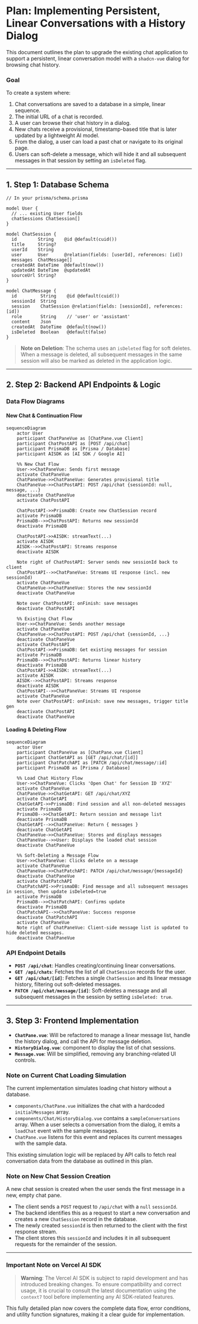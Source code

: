 # Plan: Implementing Persistent, Linear Conversations with a History Dialog

This document outlines the plan to upgrade the existing chat application to support a persistent, linear conversation model with a `shadcn-vue` dialog for browsing chat history.

### Goal

To create a system where:
1.  Chat conversations are saved to a database in a simple, linear sequence.
2.  The initial URL of a chat is recorded.
3.  A user can browse their chat history in a dialog.
4.  New chats receive a provisional, timestamp-based title that is later updated by a lightweight AI model.
5.  From the dialog, a user can load a past chat or navigate to its original page.
6.  Users can soft-delete a message, which will hide it and all subsequent messages in that session by setting an `isDeleted` flag.

---

## 1. Step 1: Database Schema

```prisma
// In your prisma/schema.prisma

model User {
  // ... existing User fields
  chatSessions ChatSession[]
}

model ChatSession {
  id        String    @id @default(cuid())
  title     String?
  userId    String
  user      User      @relation(fields: [userId], references: [id])
  messages  ChatMessage[]
  createdAt DateTime  @default(now())
  updatedAt DateTime  @updatedAt
  sourceUrl String?
}

model ChatMessage {
  id         String    @id @default(cuid())
  sessionId  String
  session    ChatSession @relation(fields: [sessionId], references: [id])
  role       String    // 'user' or 'assistant'
  content    Json
  createdAt  DateTime  @default(now())
  isDeleted  Boolean   @default(false)
}
```

> **Note on Deletion**: The schema uses an `isDeleted` flag for soft deletes. When a message is deleted, all subsequent messages in the same session will also be marked as deleted in the application logic.

---

## 2. Step 2: Backend API Endpoints & Logic

### Data Flow Diagrams

#### New Chat & Continuation Flow
```mermaid
sequenceDiagram
    actor User
    participant ChatPaneVue as [ChatPane.vue Client]
    participant ChatPostAPI as [POST /api/chat]
    participant PrismaDB as [Prisma / Database]
    participant AISDK as [AI SDK / Google AI]

    %% New Chat Flow
    User->>ChatPaneVue: Sends first message
    activate ChatPaneVue
    ChatPaneVue->>ChatPaneVue: Generates provisional title
    ChatPaneVue->>ChatPostAPI: POST /api/chat {sessionId: null, message, ...}
    deactivate ChatPaneVue
    activate ChatPostAPI

    ChatPostAPI->>PrismaDB: Create new ChatSession record
    activate PrismaDB
    PrismaDB-->>ChatPostAPI: Returns new sessionId
    deactivate PrismaDB

    ChatPostAPI->>AISDK: streamText(...)
    activate AISDK
    AISDK-->>ChatPostAPI: Streams response
    deactivate AISDK
    
    Note right of ChatPostAPI: Server sends new sessionId back to client
    ChatPostAPI-->>ChatPaneVue: Streams UI response (incl. new sessionId)
    activate ChatPaneVue
    ChatPaneVue->>ChatPaneVue: Stores the new sessionId
    deactivate ChatPaneVue

    Note over ChatPostAPI: onFinish: save messages
    deactivate ChatPostAPI
    
    %% Existing Chat Flow
    User->>ChatPaneVue: Sends another message
    activate ChatPaneVue
    ChatPaneVue->>ChatPostAPI: POST /api/chat {sessionId, ...}
    deactivate ChatPaneVue
    activate ChatPostAPI
    ChatPostAPI->>PrismaDB: Get existing messages for session
    activate PrismaDB
    PrismaDB-->>ChatPostAPI: Returns linear history
    deactivate PrismaDB
    ChatPostAPI->>AISDK: streamText(...)
    activate AISDK
    AISDK-->>ChatPostAPI: Streams response
    deactivate AISDK
    ChatPostAPI-->>ChatPaneVue: Streams UI response
    activate ChatPaneVue
    Note over ChatPostAPI: onFinish: save new messages, trigger title gen
    deactivate ChatPostAPI
    deactivate ChatPaneVue
```

#### Loading & Deleting Flow
```mermaid
sequenceDiagram
    actor User
    participant ChatPaneVue as [ChatPane.vue Client]
    participant ChatGetAPI as [GET /api/chat/[id]]
    participant ChatPatchAPI as [PATCH /api/chat/message/:id]
    participant PrismaDB as [Prisma / Database]

    %% Load Chat History Flow
    User->>ChatPaneVue: Clicks 'Open Chat' for Session ID 'XYZ'
    activate ChatPaneVue
    ChatPaneVue->>ChatGetAPI: GET /api/chat/XYZ
    activate ChatGetAPI
    ChatGetAPI->>PrismaDB: Find session and all non-deleted messages
    activate PrismaDB
    PrismaDB-->>ChatGetAPI: Return session and message list
    deactivate PrismaDB
    ChatGetAPI-->>ChatPaneVue: Return { messages }
    deactivate ChatGetAPI
    ChatPaneVue->>ChatPaneVue: Stores and displays messages
    ChatPaneVue-->>User: Displays the loaded chat session
    deactivate ChatPaneVue

    %% Soft-Deleting a Message Flow
    User->>ChatPaneVue: Clicks delete on a message
    activate ChatPaneVue
    ChatPaneVue->>ChatPatchAPI: PATCH /api/chat/message/{messageId}
    deactivate ChatPaneVue
    activate ChatPatchAPI
    ChatPatchAPI->>PrismaDB: Find message and all subsequent messages in session, then update isDeleted=true
    activate PrismaDB
    PrismaDB-->>ChatPatchAPI: Confirms update
    deactivate PrismaDB
    ChatPatchAPI-->>ChatPaneVue: Success response
    deactivate ChatPatchAPI
    activate ChatPaneVue
    Note right of ChatPaneVue: Client-side message list is updated to hide deleted messages.
    deactivate ChatPaneVue
```

### API Endpoint Details
- **`POST /api/chat`**: Handles creating/continuing linear conversations.
- **`GET /api/chats`**: Fetches the list of all `ChatSession` records for the user.
- **`GET /api/chat/[id]`**: Fetches a single `ChatSession` and its linear message history, filtering out soft-deleted messages.
- **`PATCH /api/chat/message/[id]`**: Soft-deletes a message and all subsequent messages in the session by setting `isDeleted: true`.

---

## 3. Step 3: Frontend Implementation

- **`ChatPane.vue`**: Will be refactored to manage a linear message list, handle the history dialog, and call the API for message deletion.
- **`HistoryDialog.vue`**: component to display the list of chat sessions.
- **`Message.vue`**: Will be simplified, removing any branching-related UI controls.

### Note on Current Chat Loading Simulation
The current implementation simulates loading chat history without a database.
- `components/ChatPane.vue` initializes the chat with a hardcoded `initialMessages` array.
- `components/Chat/HistoryDialog.vue` contains a `sampleConversations` array. When a user selects a conversation from the dialog, it emits a `loadChat` event with the sample messages.
- `ChatPane.vue` listens for this event and replaces its current messages with the sample data.

This existing simulation logic will be replaced by API calls to fetch real conversation data from the database as outlined in this plan.

### Note on New Chat Session Creation
A new chat session is created when the user sends the first message in a new, empty chat pane.
- The client sends a `POST` request to `/api/chat` with a `null` `sessionId`.
- The backend identifies this as a request to start a new conversation and creates a new `ChatSession` record in the database.
- The newly created `sessionId` is then returned to the client with the first response stream.
- The client stores this `sessionId` and includes it in all subsequent requests for the remainder of the session.

---

### Important Note on Vercel AI SDK
> **Warning**: The Vercel AI SDK is subject to rapid development and has introduced breaking changes. To ensure compatibility and correct usage, it is crucial to consult the latest documentation using the `context7` tool before implementing any AI SDK-related features.

This fully detailed plan now covers the complete data flow, error conditions, and utility function signatures, making it a clear guide for implementation.